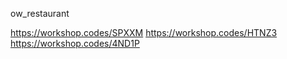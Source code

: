 ow_restaurant

https://workshop.codes/SPXXM
https://workshop.codes/HTNZ3
https://workshop.codes/4ND1P